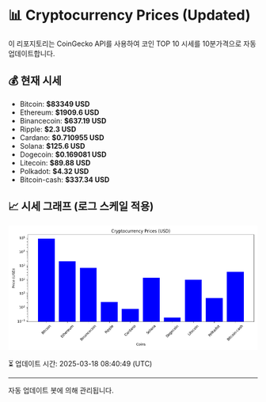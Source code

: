 
# 📊 Cryptocurrency Prices (Updated)

이 리포지토리는 CoinGecko API를 사용하여 코인 TOP 10 시세를 10분가격으로 자동 업데이트합니다.

## 💰 현재 시세
- Bitcoin: **$83349 USD**
- Ethereum: **$1909.6 USD**
- Binancecoin: **$637.19 USD**
- Ripple: **$2.3 USD**
- Cardano: **$0.710955 USD**
- Solana: **$125.6 USD**
- Dogecoin: **$0.169081 USD**
- Litecoin: **$89.88 USD**
- Polkadot: **$4.32 USD**
- Bitcoin-cash: **$337.34 USD**

## 📈 시세 그래프 (로그 스케일 적용)
![Crypto Prices](crypto_prices.png)

⏳ 업데이트 시간: 2025-03-18 08:40:49 (UTC)

---
자동 업데이트 봇에 의해 관리됩니다.
